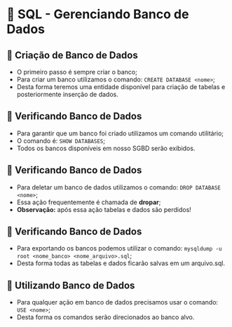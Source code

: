 # 💾 SQL - Gerenciando Banco de Dados

## 📂 Criação de Banco de Dados

- O primeiro passo é sempre criar o banco;
- Para criar um banco utilizamos o comando: ``CREATE DATABASE <nome>``;
- Desta forma teremos uma entidade disponível para criação de tabelas e posteriormente inserção de dados.


## 📂 Verificando Banco de Dados

- Para garantir que um banco foi criado utilizamos um comando utilitário;
- O comando é: ``SHOW DATABASES``;
- Todos os bancos disponíveis em nosso SGBD serão exibidos.


## 📂 Verificando Banco de Dados

- Para deletar um banco de dados utilizamos o comando: ``DROP DATABASE <nome>``;
- Essa ação frequentemente é chamada de **dropar**;
- **Observação:** após essa ação tabelas e dados são perdidos!


## 📂 Verificando Banco de Dados

- Para exportando os bancos podemos utilizar o comando: ``mysqldump -u root <nome_banco> <nome_arquivo>.sql``;
- Desta forma todas as tabelas e dados ficarão salvas em um arquivo.sql.


## 📂 Utilizando Banco de Dados

- Para qualquer ação em banco de dados precisamos usar o comando: ``USE <nome>``;
- Desta forma os comandos serão direcionados ao banco alvo.